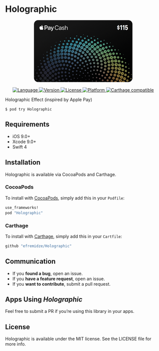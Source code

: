 # Holographic

<p align="center">
<img src="Images/applepay.png" width="318" alt="Apple Pay" />
</p>

<p align="center">
<a href="https://swift.org" target="_blank">
<img alt="Language" src="https://img.shields.io/badge/Swift-4-orange.svg?style=flat">
</a>
<a href="http://cocoapods.org/pods/Holographic" target="_blank">
<img alt="Version" src="https://img.shields.io/cocoapods/v/Holographic.svg?style=flat">
</a>
<a href="http://cocoapods.org/pods/Holographic" target="_blank">
<img alt="License" src="https://img.shields.io/cocoapods/l/Holographic.svg?style=flat">
</a>
<a href="http://cocoapods.org/pods/Holographic" target="_blank">
<img alt="Platform" src="https://img.shields.io/cocoapods/p/Holographic.svg?style=flat">
</a>
<a href="https://github.com/Carthage/Carthage" target="_blank">
<img alt="Carthage compatible" src="https://img.shields.io/badge/Carthage-compatible-4BC51D.svg?style=flat">
</a>
</p>

Holographic Effect (inspired by Apple Pay)

```
$ pod try Holographic
```

## Requirements

- iOS 9.0+
- Xcode 9.0+
- Swift 4

## Installation

Holographic is available via CocoaPods and Carthage.

### CocoaPods
To install with [CocoaPods](http://cocoapods.org/), simply add this in your `Podfile`:
```ruby
use_frameworks!
pod "Holographic"
```

### Carthage
To install with [Carthage](https://github.com/Carthage/Carthage), simply add this in your `Cartfile`:
```ruby
github "efremidze/Holographic"
```

## Communication

- If you **found a bug**, open an issue.
- If you **have a feature request**, open an issue.
- If you **want to contribute**, submit a pull request.

## Apps Using _Holographic_

Feel free to submit a PR if you’re using this library in your apps.

## License

Holographic is available under the MIT license. See the LICENSE file for more info.

